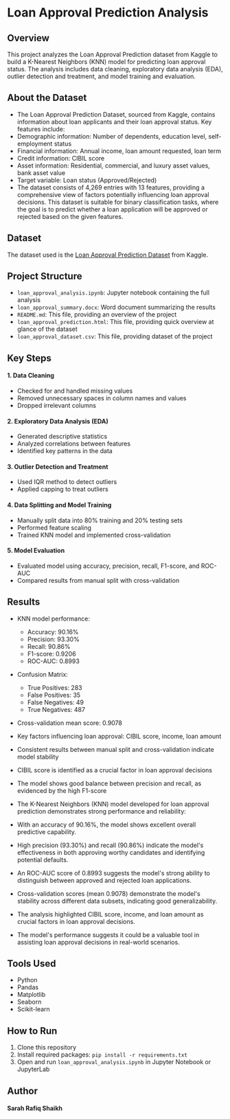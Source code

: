 # Loan Approval Prediction Analysis

## Overview
This project analyzes the Loan Approval Prediction dataset from Kaggle to build a K-Nearest Neighbors (KNN) model for predicting loan approval status. The analysis includes data cleaning, exploratory data analysis (EDA), outlier detection and treatment, and model training and evaluation.

## About the Dataset
  - The Loan Approval Prediction Dataset, sourced from Kaggle, contains information about loan applicants and their loan approval status. Key features include:
  -	Demographic information: Number of dependents, education level, self-employment status
  -	Financial information: Annual income, loan amount requested, loan term
  -	Credit information: CIBIL score
  -	Asset information: Residential, commercial, and luxury asset values, bank asset value
  -	Target variable: Loan status (Approved/Rejected)
  -	The dataset consists of 4,269 entries with 13 features, providing a comprehensive view of factors potentially influencing loan approval decisions. This dataset is suitable for binary classification tasks, where the goal is to predict whether a loan application will be approved or rejected based on the given features.

## Dataset
The dataset used is the [Loan Approval Prediction Dataset](https://www.kaggle.com/datasets/architsharma01/loan-approval-prediction-dataset) from Kaggle.

## Project Structure
  - `loan_approval_analysis.ipynb`: Jupyter notebook containing the full analysis
  - `loan_approval_summary.docx`: Word document summarizing the results
  - `README.md`: This file, providing an overview of the project
  - `loan_approval_prediction.html`: This file, providing quick overview at glance of the dataset
  - `loan_approval_dataset.csv`: This file, providing dataset of the project


## Key Steps
#### 1. Data Cleaning
   - Checked for and handled missing values
   - Removed unnecessary spaces in column names and values
   - Dropped irrelevant columns

#### 2. Exploratory Data Analysis (EDA)
   - Generated descriptive statistics
   - Analyzed correlations between features
   - Identified key patterns in the data

#### 3. Outlier Detection and Treatment
   - Used IQR method to detect outliers
   - Applied capping to treat outliers

#### 4. Data Splitting and Model Training
   - Manually split data into 80% training and 20% testing sets
   - Performed feature scaling
   - Trained KNN model and implemented cross-validation

#### 5. Model Evaluation
   - Evaluated model using accuracy, precision, recall, F1-score, and ROC-AUC
   - Compared results from manual split with cross-validation

## Results
- KNN model performance:
  - Accuracy: 90.16%
  - Precision: 93.30%
  - Recall: 90.86%
  - F1-score: 0.9206
  - ROC-AUC: 0.8993
- Confusion Matrix:
  - True Positives: 283
  - False Positives: 35
  - False Negatives: 49
  - True Negatives: 487
- Cross-validation mean score: 0.9078

- Key factors influencing loan approval: CIBIL score, income, loan amount
-	Consistent results between manual split and cross-validation indicate model stability
-	CIBIL score is identified as a crucial factor in loan approval decisions
-	The model shows good balance between precision and recall, as evidenced by the high F1-score
-	The K-Nearest Neighbors (KNN) model developed for loan approval prediction demonstrates strong performance and reliability:
-	With an accuracy of 90.16%, the model shows excellent overall predictive capability.
-	High precision (93.30%) and recall (90.86%) indicate the model's effectiveness in both approving worthy candidates and identifying potential defaults.
-	An ROC-AUC score of 0.8993 suggests the model's strong ability to distinguish between approved and rejected loan applications.
-	Cross-validation scores (mean 0.9078) demonstrate the model's stability across different data subsets, indicating good generalizability.
-	The analysis highlighted CIBIL score, income, and loan amount as crucial factors in loan approval decisions.
-	The model's performance suggests it could be a valuable tool in assisting loan approval decisions in real-world scenarios.

## Tools Used
- Python
- Pandas
- Matplotlib
- Seaborn
- Scikit-learn

## How to Run
1. Clone this repository
2. Install required packages: `pip install -r requirements.txt`
3. Open and run `loan_approval_analysis.ipynb` in Jupyter Notebook or JupyterLab

## Author
#### Sarah Rafiq Shaikh

